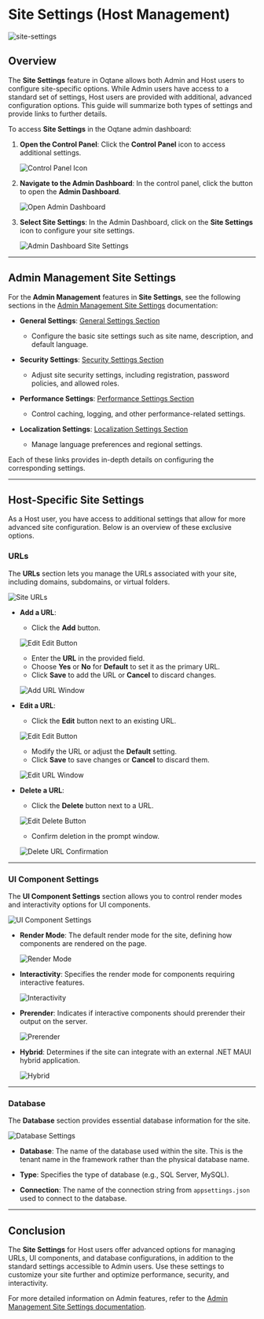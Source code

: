# Site Settings (Host Management)

![site-settings](./assets/site-settings.png)

## Overview

The **Site Settings** feature in Oqtane allows both Admin and Host users to configure site-specific options. While Admin users have access to a standard set of settings, Host users are provided with additional, advanced configuration options. This guide will summarize both types of settings and provide links to further details.

To access **Site Settings** in the Oqtane admin dashboard:

1. **Open the Control Panel**: Click the **Control Panel** icon to access additional settings.

   ![Control Panel Icon](./assets/control-panel-button.png)

2. **Navigate to the Admin Dashboard**: In the control panel, click the button to open the **Admin Dashboard**.

   ![Open Admin Dashboard](./assets/control-panel-admin-dashboard-button.png)

3. **Select Site Settings**: In the Admin Dashboard, click on the **Site Settings** icon to configure your site settings.

   ![Admin Dashboard Site Settings](./assets/admin-dashboard-site-settings.png)

---

## Admin Management Site Settings

For the **Admin Management** features in **Site Settings**, see the following sections in the [Admin Management Site Settings](../admin-management/site-settings.md) documentation:

- **General Settings**: [General Settings Section](../admin-management/site-settings.md#general-settings)
  - Configure the basic site settings such as site name, description, and default language.

- **Security Settings**: [Security Settings Section](../admin-management/site-settings.md#security-settings)
  - Adjust site security settings, including registration, password policies, and allowed roles.

- **Performance Settings**: [Performance Settings Section](../admin-management/site-settings.md#performance-settings)
  - Control caching, logging, and other performance-related settings.

- **Localization Settings**: [Localization Settings Section](../admin-management/site-settings.md#localization-settings)
  - Manage language preferences and regional settings.

Each of these links provides in-depth details on configuring the corresponding settings.

---

## Host-Specific Site Settings

As a Host user, you have access to additional settings that allow for more advanced site configuration. Below is an overview of these exclusive options.

### URLs

The **URLs** section lets you manage the URLs associated with your site, including domains, subdomains, or virtual folders.

![Site URLs](./assets/site-settings-site-urls.png)

- **Add a URL**:
  - Click the **Add** button.
 
   ![Edit Edit Button](./assets/site-settings-site-urls-add-button.png)

  - Enter the **URL** in the provided field.
  - Choose **Yes** or **No** for **Default** to set it as the primary URL.
  - Click **Save** to add the URL or **Cancel** to discard changes.

   ![Add URL Window](./assets/site-settings-site-urls-add-window.png)

- **Edit a URL**:
  - Click the **Edit** button next to an existing URL.
 
   ![Edit Edit Button](./assets/site-settings-site-urls-edit-button.png)

  - Modify the URL or adjust the **Default** setting.
  - Click **Save** to save changes or **Cancel** to discard them.

   ![Edit URL Window](./assets/site-settings-site-urls-edit-window.png)

- **Delete a URL**:
  - Click the **Delete** button next to a URL.
 
   ![Edit Delete Button](./assets/site-settings-site-urls-delete-button.png)

  - Confirm deletion in the prompt window.

   ![Delete URL Confirmation](./assets/site-settings-site-urls-delete-confirmation-window.png)

---

### UI Component Settings

The **UI Component Settings** section allows you to control render modes and interactivity options for UI components.

![UI Component Settings](./assets/site-settings-ui-components-settings.png)

- **Render Mode**: The default render mode for the site, defining how components are rendered on the page.
  
   ![Render Mode](./assets/site-settings-ui-components-settings-render-mode.png)

- **Interactivity**: Specifies the render mode for components requiring interactive features.

   ![Interactivity](./assets/site-settings-ui-components-settings-interactivity.png)

- **Prerender**: Indicates if interactive components should prerender their output on the server.

   ![Prerender](./assets/site-settings-ui-components-settings-prerender.png)

- **Hybrid**: Determines if the site can integrate with an external .NET MAUI hybrid application.

   ![Hybrid](./assets/site-settings-ui-components-settings-hybrid.png)

---

### Database

The **Database** section provides essential database information for the site.

![Database Settings](./assets/site-settings-database.png)

- **Database**: The name of the database used within the site. This is the tenant name in the framework rather than the physical database name.

- **Type**: Specifies the type of database (e.g., SQL Server, MySQL).

- **Connection**: The name of the connection string from `appsettings.json` used to connect to the database.

---

## Conclusion

The **Site Settings** for Host users offer advanced options for managing URLs, UI components, and database configurations, in addition to the standard settings accessible to Admin users. Use these settings to customize your site further and optimize performance, security, and interactivity.

For more detailed information on Admin features, refer to the [Admin Management Site Settings documentation](../admin-management/site-settings.md).

